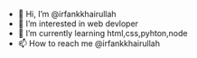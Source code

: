 - 👋 Hi, I’m @irfankkhairullah
- 👀 I’m interested in web devloper
- 🌱 I’m currently learning html,css,pyhton,node
- 📫 How to reach me @irfankkhairullah
<!---
irfankkhairullah/irfankkhairullah is a ✨ special ✨ repository because its `README.md` (this file) appears on your GitHub profile.
You can click the Preview link to take a look at your changes.
--->
